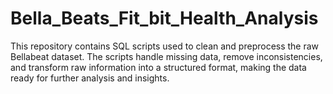 # Bella_Beats_Fit_bit_Health_Analysis
This repository contains SQL scripts used to clean and preprocess the raw Bellabeat dataset. The scripts handle missing data, remove inconsistencies, and transform raw information into a structured format, making the data ready for further analysis and insights.
